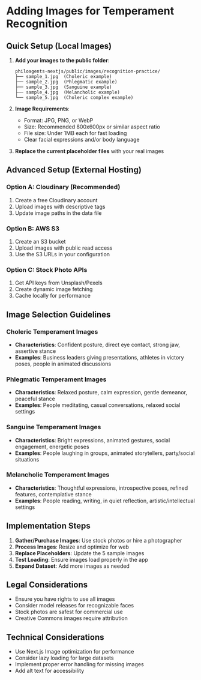 # Adding Images for Temperament Recognition

## Quick Setup (Local Images)

1. **Add your images to the public folder**:
   ```
   philoagents-nextjs/public/images/recognition-practice/
   ├── sample_1.jpg  (Choleric example)
   ├── sample_2.jpg  (Phlegmatic example) 
   ├── sample_3.jpg  (Sanguine example)
   ├── sample_4.jpg  (Melancholic example)
   └── sample_5.jpg  (Choleric complex example)
   ```

2. **Image Requirements**:
   - Format: JPG, PNG, or WebP
   - Size: Recommended 800x600px or similar aspect ratio
   - File size: Under 1MB each for fast loading
   - Clear facial expressions and/or body language

3. **Replace the current placeholder files** with your real images

## Advanced Setup (External Hosting)

### Option A: Cloudinary (Recommended)
1. Create a free Cloudinary account
2. Upload images with descriptive tags
3. Update image paths in the data file

### Option B: AWS S3
1. Create an S3 bucket
2. Upload images with public read access
3. Use the S3 URLs in your configuration

### Option C: Stock Photo APIs
1. Get API keys from Unsplash/Pexels
2. Create dynamic image fetching
3. Cache locally for performance

## Image Selection Guidelines

### Choleric Temperament Images
- **Characteristics**: Confident posture, direct eye contact, strong jaw, assertive stance
- **Examples**: Business leaders giving presentations, athletes in victory poses, people in animated discussions

### Phlegmatic Temperament Images  
- **Characteristics**: Relaxed posture, calm expression, gentle demeanor, peaceful stance
- **Examples**: People meditating, casual conversations, relaxed social settings

### Sanguine Temperament Images
- **Characteristics**: Bright expressions, animated gestures, social engagement, energetic poses
- **Examples**: People laughing in groups, animated storytellers, party/social situations

### Melancholic Temperament Images
- **Characteristics**: Thoughtful expressions, introspective poses, refined features, contemplative stance
- **Examples**: People reading, writing, in quiet reflection, artistic/intellectual settings

## Implementation Steps

1. **Gather/Purchase Images**: Use stock photos or hire a photographer
2. **Process Images**: Resize and optimize for web
3. **Replace Placeholders**: Update the 5 sample images
4. **Test Loading**: Ensure images load properly in the app
5. **Expand Dataset**: Add more images as needed

## Legal Considerations

- Ensure you have rights to use all images
- Consider model releases for recognizable faces
- Stock photos are safest for commercial use
- Creative Commons images require attribution

## Technical Considerations

- Use Next.js Image optimization for performance
- Consider lazy loading for large datasets
- Implement proper error handling for missing images
- Add alt text for accessibility